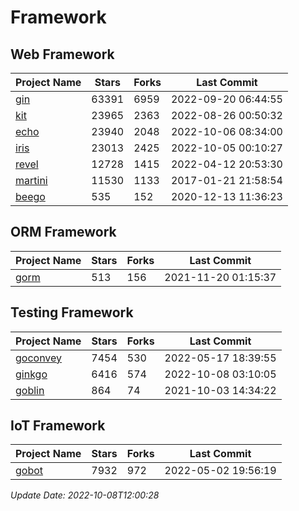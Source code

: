 # Framework

## Web Framework
| Project Name | Stars | Forks | Last Commit |
| ------------ | ----- | ----- | ----------- |
| [gin](https://github.com/gin-gonic/gin) | 63391 | 6959 | 2022-09-20 06:44:55 |
| [kit](https://github.com/go-kit/kit) | 23965 | 2363 | 2022-08-26 00:50:32 |
| [echo](https://github.com/labstack/echo) | 23940 | 2048 | 2022-10-06 08:34:00 |
| [iris](https://github.com/kataras/iris) | 23013 | 2425 | 2022-10-05 00:10:27 |
| [revel](https://github.com/revel/revel) | 12728 | 1415 | 2022-04-12 20:53:30 |
| [martini](https://github.com/go-martini/martini) | 11530 | 1133 | 2017-01-21 21:58:54 |
| [beego](https://github.com/astaxie/beego) | 535 | 152 | 2020-12-13 11:36:23 |

## ORM Framework
| Project Name | Stars | Forks | Last Commit |
| ------------ | ----- | ----- | ----------- |
| [gorm](https://github.com/jinzhu/gorm) | 513 | 156 | 2021-11-20 01:15:37 |

## Testing Framework
| Project Name | Stars | Forks | Last Commit |
| ------------ | ----- | ----- | ----------- |
| [goconvey](https://github.com/smartystreets/goconvey) | 7454 | 530 | 2022-05-17 18:39:55 |
| [ginkgo](https://github.com/onsi/ginkgo) | 6416 | 574 | 2022-10-08 03:10:05 |
| [goblin](https://github.com/franela/goblin) | 864 | 74 | 2021-10-03 14:34:22 |

## IoT Framework
| Project Name | Stars | Forks | Last Commit |
| ------------ | ----- | ----- | ----------- |
| [gobot](https://github.com/hybridgroup/gobot) | 7932 | 972 | 2022-05-02 19:56:19 |

*Update Date: 2022-10-08T12:00:28*